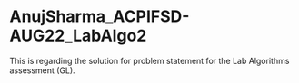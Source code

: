 # AnujSharma_ACPIFSD-AUG22_LabAlgo2
This is regarding the solution for problem statement for the Lab Algorithms assessment (GL).
